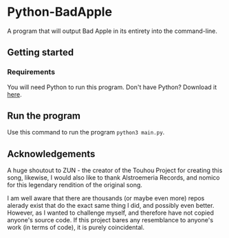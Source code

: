 # Python-BadApple
A program that will output Bad Apple in its entirety into the command-line.


## Getting started
### Requirements
You will need Python to run this program. Don't have Python? Download it [here](https://www.python.org/downloads/).


## Run the program
Use this command to run the program `python3 main.py`.


## Acknowledgements
<p>A huge shoutout to ZUN - the creator of the Touhou Project for creating this song, likewise, I would also like to thank Alstroemeria Records, and nomico for this legendary rendition of the original song.<br></p>


<p>I am well aware that there are thousands (or maybe even more) repos alerady exist that do the exact same thing I did, and possibly even better. However, as I wanted to challenge myself, and therefore have not copied anyone's source code. If this project bares any resemblance to anyone's work (in terms of code), it is purely coincidental.</p>
